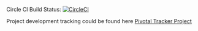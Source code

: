 Circle CI Build Status: [![CircleCI](https://circleci.com/gh/toantran-ea/geeknews.svg?style=svg)](https://circleci.com/gh/toantran-ea/geeknews)

 Project development tracking could be found here [Pivotal Tracker Project](https://www.pivotaltracker.com/n/projects/1453258)
